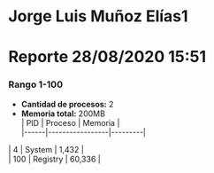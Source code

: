 # Jorge Luis Muñoz Elías1
# Reporte 28/08/2020 15:51
### Rango 1-100  
- **Cantidad de procesos:** 2 
- **Memoria total:** 200MB  	
| PID  | Proceso         | Memoria |  
|------|-----------------|---------|    

| 4    | System           | 1,432  |  
| 100  | Registry         | 60,336 |  
